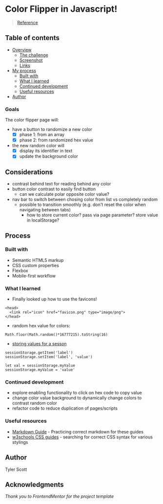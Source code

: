 # Color Flipper in Javascript!

> [Reference](https://www.freecodecamp.org/news/javascript-projects-for-beginners/#how-to-create-a-color-flipper)

## Table of contents

- [Overview](#overview)
  - [The challenge](#the-challenge)
  - [Screenshot](#screenshot)
  - [Links](#links)
- [My process](#my-process)
  - [Built with](#built-with)
  - [What I learned](#what-i-learned)
  - [Continued development](#continued-development)
  - [Useful resources](#useful-resources)
- [Author](#author)

### Goals
The color flipper page will:
- have a button to randomize a new color
  - [x] phase 1: from an array
  - [x] phase 2: from randomized hex value
- the new random color will 
  - [x] display its identifier in text
  - [x] update the background color

## Considerations
- contrast behind text for reading behind any color
- button color contrast to easily find button
  - can we calculate polar opposite color value?
- nav bar to switch between chosing color from list vs completely random
  - possible to transition smoothly (e.g. don't reset the color when navigating between tabs)
    - how to store current color? pass via page parameter? store value in localStorage?

## Process

### Built with

- Semantic HTML5 markup
- CSS custom properties
- Flexbox
- Mobile-first workflow

### What I learned

- Finally looked up how to use the favicons!
```
<head>
  <link rel="icon" href="favicon.png" type="image/png">
</head>
```

- random hex value for colors:
```
Math.floor(Math.random()*16777215).toString(16)
```

- [storing values for a sesson](https://stackoverflow.com/questions/11609376/share-data-between-html-pages)
```
sessionStorage.getItem('label')
sessionStorage.setItem('label', 'value')
```

```
let val = sessionStorage.myValue
sessionStorage.myValue = 'value'
```

### Continued development

- explore enabling functionality to click on hex code to copy value
- change color value background to dynamically change colors to contrast random color
- refactor code to reduce duplication of pages/scripts

### Useful resources

- [Markdown Guide](https://www.markdownguide.org/basic-syntax/) - Practicing correct markdown for these guides
- [w3schools CSS guides](https://www.w3schools.com/cssref/) - searching for correct CSS syntax for various stylings

## Author

Tyler Scott

## Acknowledgments

*Thank you to FrontendMentor for the project template*